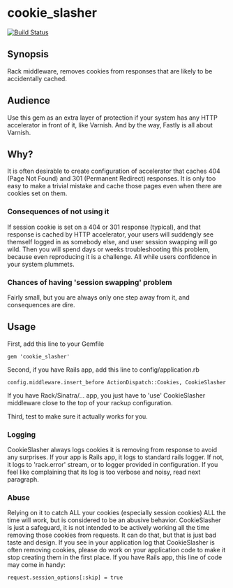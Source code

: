 # cookie_slasher

[![Build Status](https://secure.travis-ci.org/olek/cookie_slasher.png)](http://travis-ci.org/olek/cookie_slasher)

## Synopsis

Rack middleware, removes cookies from responses that are likely to be accidentally cached.

## Audience

Use this gem as an extra layer of protection if your system has any HTTP
accelerator in front of it, like Varnish. And by the way, Fastly is all
about Varnish.

## Why?

It is often desirable to create configuration of accelerator that caches 404
(Page Not Found) and 301 (Permanent Redirect) responses. It is only too
easy to make a trivial mistake and cache those pages even when there are
cookies set on them.

### Consequences of not using it

If session cookie is set on a 404 or 301 response (typical), and that
response is cached by HTTP accelerator, your users will suddengly see
themself logged in as somebody else, and user session swapping will go
wild. Then you will spend days or weeks troubleshooting this problem,
because even reproducing it is a challenge. All while users confidence
in your system plummets.

### Chances of having 'session swapping' problem

Fairly small, but you are always only one step away from it, and
consequences are dire.

## Usage

First, add this line to your Gemfile

    gem 'cookie_slasher'

Second, if you have Rails app, add this line to config/application.rb

    config.middleware.insert_before ActionDispatch::Cookies, CookieSlasher

If you have Rack/Sinatra/... app, you just have to 'use' CookieSlasher
middleware close to the top of your rackup configuration.

Third, test to make sure it actually works for you.

### Logging

CookieSlasher always logs cookies it is removing from response to avoid
any surprises. If your app is Rails app, it logs to standard rails
logger. If not, it logs to 'rack.error' stream, or to logger provided in
configuration. If you feel like complaining that its log is too verbose
and noisy, read next paragraph.

### Abuse

Relying on it to catch ALL your cookies (especially session cookies) ALL
the time will work, but is considered to be an abusive behavior.
CookieSlasher is just a safeguard, it is not intended to be actively
working all the time removing those cookies from requests. It can do
that, but that is just bad taste and design. If you see in your
application log that CookieSlasher is often removing cookies, please do work
on your application code to make it stop creating them in the first
place. If you have Rails app, this line of code may come in handy:

    request.session_options[:skip] = true

